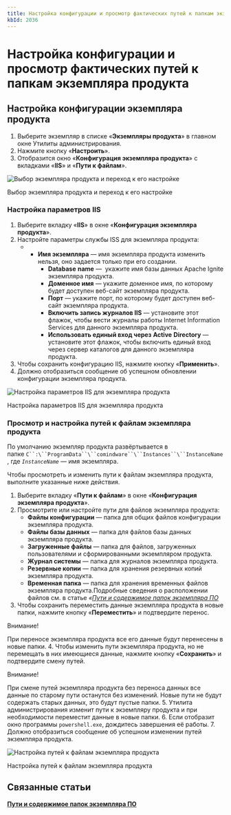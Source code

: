 ```yaml
---
title: Настройка конфигурации и просмотр фактических путей к папкам экземпляра продукта
kbId: 2036
---
```


# Настройка конфигурации и просмотр фактических путей к папкам экземпляра продукта

## Настройка конфигурации экземпляра продукта

1. Выберите экземпляр в списке «**Экземпляры продукта**» в главном окне Утилиты администрирования.
2. Нажмите кнопку «**Настроить**».
3. Отобразится окно «**Конфигурация экземпляра продукта**» с вкладками «**IIS**» и «**Пути к файлам**».


![Выбор экземпляра продукта и переход к его настройке](https://kb.comindware.ru/assets/img_6679711a2b4a6.png)

Выбор экземпляра продукта и переход к его настройке

### Настройка параметров IIS

1. Выберите вкладку «**IIS**» в окне «**Конфигурация экземпляра продукта**».
2. Настройте параметры службы ISS для экземпляра продукта:
	- - **Имя экземпляра** — имя экземпляра продукта изменить нельзя, оно задается только при его создании.
		- **Database** **name** —  укажите имя базы данных Apache Ignite экземпляра продукта.
		- **Доменное имя** — укажите доменное имя, по которому будет доступен веб-сайт экземпляра продукта.
		- **Порт** — укажите порт, по которому будет доступен веб-сайт экземпляра продукта.
		- **Включить запись журналов IIS** — установите этот флажок, чтобы вести журналы работы Internet Information Services для данного экземпляра продукта.
		- **Использовать единый вход через** **Active** **Directory** — установите этот флажок, чтобы включить единый вход через сервер каталогов для данного экземпляра продукта.
3. Чтобы сохранить конфигурацию IIS, нажмите кнопку «**Применить**».
4. Должно отобразиться сообщение об успешном обновлении конфигурации экземпляра продукта.

![Настройка параметров IIS для экземпляра продукта](https://kb.comindware.ru/assets/img_667eb89815ab5.png)

Настройка параметров IIS для экземпляра продукта

### Просмотр и настройка путей к файлам экземпляра продукта

По умолчанию экземпляр продукта развёртывается в папке `C``:\``ProgramData``\``comindware``\``Instances``\``InstanceName`, где *`InstanceName`* — имя экземпляра.

Чтобы просмотреть и изменить пути к файлам экземпляра продукта, выполните указанные ниже действия.

1. Выберите вкладку «**Пути к файлам**» в окне «**Конфигурация экземпляра продукта**».
2. Просмотрите или настройте пути для файлов экземпляра продукта:
	- **Файлы конфигурации** — папка для общих файлов конфигурации экземпляра продукта.
	- **Файлы базы данных** — папка для файлов базы данных экземпляра продукта.
	- **Загруженные файлы** — папка для файлов, загруженных пользователями и сформированными экземпляром продукта.
	- **Журнал системы** — папка для журналов экземпляра продукта.
	- **Резервные копии** — папка для хранения резервных копий экземпляра продукта.
	- **Временная папка** — папка для хранения временных файлов экземпляра продукта.Подробные сведения о расположении файлов см. в статье *«[Пути и содержимое папок экземпляра ПО](https://kb.comindware.ru/article.php?id=2502)*
3. Чтобы сохранить переместить данные экземпляра продукта в новые папки, нажмите кнопку «**Переместить**» и подтвердите перенос.


Внимание!

При переносе экземпляра продукта все его данные будут перенесены в новые папки.
4. Чтобы изменить пути экземпляра продукта, но не перемещать в них имеющиеся данные, нажмите кнопку «**Сохранить**» и подтвердите смену путей.


Внимание!

При смене путей экземпляра продукта без переноса данных все данные по старому пути останутся без изменений. Новые пути не будут содержать старых данных, это будут пустые папки.
5. Утилита администрирования изменит пути к экземпляру продукта и при необходимости переместит данные в новые папки.
6. Если отобразит окно программы `powershell.exe`, дождитесь завершения её работы.
7. Должно отобразиться сообщение об успешном изменении путей экземпляра продукта.

![Настройка путей к файлам экземпляра продукта](https://kb.comindware.ru/assets/img_667eb879062fe.png)

Настройка путей к файлам экземпляра продукта

## Связанные статьи

**[Пути и содержимое папок экземпляра ПО](https://kb.comindware.ru/article.php?id=2502)**

